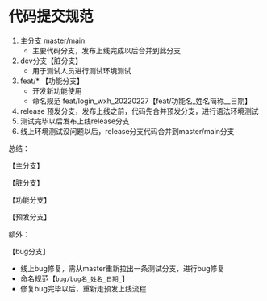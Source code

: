 # 代码提交规范

1. 主分支 master/main 
   * 主要代码分支，发布上线完成以后合并到此分支
2. dev分支【脏分支】
   * 用于测试人员进行测试环境测试
3. feat/* 【功能分支】
   * 开发新功能使用
   * 命名规范 feat/login_wxh_20220227【feat/功能名_姓名简称__日期】
4. release 预发分支，发布上线之前，代码先合并预发分支，进行语法环境测试
5. 测试完毕以后发布上线release分支
6. 线上环境测试没问题以后，release分支代码合并到master/main分支



总结：

【主分支】

【脏分支】

【功能分支】

【预发分支】



额外：

【bug分支】

* 线上bug修复，需从master重新拉出一条测试分支，进行bug修复
* 命名规范【`bug/bug名_姓名_日期_`】
* 修复bug完毕以后，重新走预发上线流程
